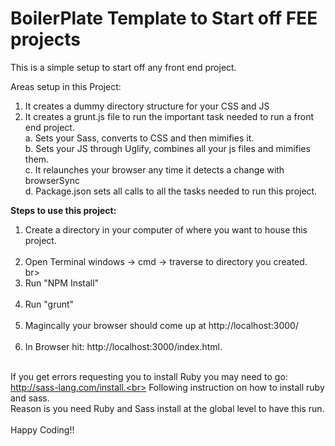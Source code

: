 # BoilerPlate Template to Start off FEE projects
This is a simple setup to start off any front end project. <br>

Areas setup in this Project:<br>
  1. It creates a dummy directory structure for your CSS and JS
  2. It creates a grunt.js file to run the important task needed to run a front end project.<br>
      a. Sets your Sass, converts to CSS and then mimifies it.<br>
      b. Sets your JS through Uglify, combines all your js files and mimifies them.<br>
      c. It relaunches your browser any time it detects a change with browserSync<br>
      d. Package.json sets all calls to all the tasks needed to run this project.<br>
      
      
<strong>Steps to use this project:</strong><br>
1. Create a directory in your computer of where you want to house this project.<br><br>
2. Open Terminal windows -> cmd -> traverse to directory you created.<br>br>
3. Run "NPM Install"<br><br>
4. Run "grunt"<br><br>
5. Magincally your browser should come up at  http://localhost:3000/<br><br>
6. In Browser hit:  http://localhost:3000/index.html.<br><br>


If you get errors requesting you to install Ruby you may need to go: http://sass-lang.com/install.<br>
Following instruction on how to install ruby and sass.<br>
Reason is you need Ruby and Sass install at the global level to have this run.<br>
      <br>
 Happy Coding!!
